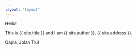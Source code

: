 ```yaml
---
layout: "layout"
---
```


Hello!

This is {{ site.title }} and I am {{ site.author }}, {{ site.address }}.

Qapla, Jolan Tru!
